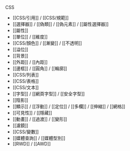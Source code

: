 CSS
- [[CSS/引用]] / [[CSS/規範]]
- [[選擇器]] / [[偽類]] / [[偽元素]] / [[屬性選擇器]]
- [[屬性]]
- [[單位]] / [[維度]]
- [[CSS/顏色]] / [[漸變]] / [[不透明]]
- [[溢位]]
- [[背景]]
- [[外距]] / [[內距]]
- [[邊框]] / [[圓角]] / [[輪廓]]
- [[CSS/列表]]
- [[CSS/表格]]
- [[CSS/文本]]
- [[字型]] / [[網頁字型]] / [[安全字型]]
- [[陰影]]
- [[顯示]] / [[浮動]] / [[定位]] / [[多欄]] / [[伸縮]] / [[網格]]
- [[可見性]] / [[隱藏]]
- [[動畫]] / [[過渡]] / [[變形]]
- [[濾鏡]]
- [[CSS/變數]]
- [[媒體查詢]] / [[媒體型別]]
- [[RWD]] / [[AWD]]